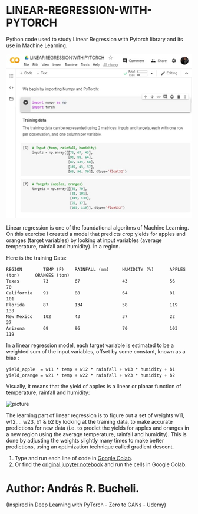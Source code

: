 # LINEAR-REGRESSION-WITH-PYTORCH

Python code used to study Linear Regression with Pytorch library and its use in Machine Learning.

![photo](https://raw.githubusercontent.com/ARBUCHELI/LINEAR-REGRESSION-WITH-PYTORCH/master/linearregresionwithpytorch.jpg)

Linear regression is one of the foundational algoritms of Machine Learning.  On this exercise I created a model that predicts crop yields for apples and oranges (target variables) by looking at input variables (average temperature, rainfall and humidity). In a region.

Here is the training Data:

    REGION        TEMP (F)    RAINFALL (mm)     HUMIDITY (%)      APPLES (ton)      ORANGES (ton)
    Texas         73          67                43                56                70  
    California    91          88                64                81                101
    Florida       87          134               58                119               133
    New Mexico    102         43                37                22                37
    Arizona       69          96                70                103               119

In a linear regression model, each target variable is estimated to be a weighted sum of the input variables, offset by some constant, known as a bias :

    yield_apple  = w11 * temp + w12 * rainfall + w13 * humidity + b1
    yield_orange = w21 * temp + w22 * rainfall + w23 * humidity + b2


Visually, it means that the yield of apples is a linear or planar function of temperature, rainfall and humidity:

![picture](https://i.imgur.com/4DJ9f8X.png)

The learning part of linear regression is to figure out a set of weights w11, w12,... w23, b1 & b2 by looking at the training data, to make accurate predictions for new data (i.e. to predict the yields for apples and oranges in a new region using the average temperature, rainfall and humidity). This is done by adjusting the weights slightly many times to make better predictions, using an optimization technique called gradient descent.

1. Type and run each line of code in [Google Colab](https://colab.research.google.com/notebooks/intro.ipynb).
2. Or find the [original jupyter notebook](https://colab.research.google.com/gist/ARBUCHELI/3fd8eb4e231bdf5221dd786f05848925/linear-regression-with-pytorch.ipynb) and run the cells in Google Colab.


# Author: Andrés R. Bucheli.
(Inspired in Deep Learning with PyTorch - Zero to GANs - Udemy)
